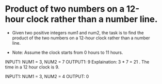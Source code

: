 # Product of two numbers on a 12-hour clock rather than a number line.

- Given two positive integers num1 and num2, the task is to find the product of the two numbers on a 12-hour clock rather than a number line.

- Note: Assume the clock starts from 0 hours to 11 hours.

INPUT1: NUM1 = 3, NUM2 = 7 
OUTPUT1: 9
Explaination: 3 * 7 = 21 . The time in a 12 hour clock is 9.

INPUT1: NUM1 = 3, NUM2 = 4
OUTPUT: 0

